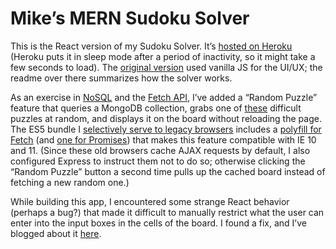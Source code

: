 # Mike’s MERN Sudoku Solver

This is the React version of my Sudoku Solver. It’s [hosted on Heroku](https://mikes-react-sudoku-solver.herokuapp.com) (Heroku puts it in sleep mode after a period of inactivity, so it might take a few seconds to load). The [original version](https://github.com/MichaelAllenWarner/sudoku-solver) used vanilla JS for the UI/UX; the readme over there summarizes how the solver works.

As an exercise in [NoSQL](https://en.wikipedia.org/wiki/NoSQL) and the [Fetch API](https://developer.mozilla.org/en-US/docs/Web/API/Fetch_API), I’ve added a “Random Puzzle” feature that queries a MongoDB collection, grabs one of [these](http://norvig.com/top95.txt) difficult puzzles at random, and displays it on the board without reloading the page. The ES5 bundle I [selectively serve to legacy browsers](https://michaelallenwarner.github.io/webdev/2019/05/22/how-to-serve-es6+-to-modern-browsers-and-es5-to-legacy-browsers.html) includes a [polyfill for Fetch](https://github.com/github/fetch) (and [one for Promises](https://github.com/taylorhakes/promise-polyfill)) that makes this feature compatible with IE 10 and 11. (Since these old browsers cache AJAX requests by default, I also configured Express to instruct them not to do so; otherwise clicking the “Random Puzzle” button a second time pulls up the cached board instead of fetching a new random one.)

While building this app, I encountered some strange React behavior (perhaps a bug?) that made it difficult to manually restrict what the user can enter into the input boxes in the cells of the board. I found a fix, and I’ve blogged about it [here](https://michaelallenwarner.github.io/webdev/2019/05/24/restricting-user-input-on-a-number-type-input-box-in-react.html).
